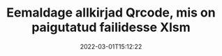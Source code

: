 ---
############################# Static ############################
layout: "auto-gen-signature"
date: 2022-03-01T15:12:22
draft: false
operation: Delete
signaturetype: Qrcode
fileformat: Xlsm
productName: .NET
lang: et
productCode: net
otherformats: pdf doc docx docm dot dotm dotx odt ott rtf xls xlsx xlsm xlsb csv ods ots xltx xltm ppt pptx pps ppsx odp otp potx potm pptm ppsm
breadcrumb: Put Qrcode signature on Xlsm for C#

############################# Head ############################
head_title: "Kustutage Qrcode allkirjad failist Xlsm läbi C#"
head_description: "Konkreetsete Qrcode allkirjade kustutamine allkirjastatud Xlsm dokumentidest saab hõlpsasti teostada lühikese .NET koodiga."

############################# Header ############################
title: "Eemaldage allkirjad Qrcode, mis on paigutatud failidesse Xlsm"
description: "Kustutage erinevad allkirjad Qrcode dokumentidest Xlsm. Allkirjade Qrcode eemaldamine nõuab lihtsat C# koodi."
bg_image: "https://cms.admin.containerize.com/templates/aspose/App_Themes/V3/images/bg/header1.png"
bg_overlay: false
button:
    enable: true

############################# SubMenu ############################
submenu:
    enable: true

    left:
        img_alt: "GroupDocs.Signature for .NET"
        image: "https://cms.admin.containerize.com/templates/groupdocs/images/product-logos/90x90-noborder/groupdocs-signature-net.png"
        product: "GroupDocs.Signature"
        platform: ".NET"



############################# About ############################
about:
    enable: true
    title: "Hankige teavet toote GroupDocs.Signature for .NET API funktsioonide kohta"
    content: |
        [GroupDocs.Signature for .NET](https://products.groupdocs.com/signature/net/) API pakub palju võimalusi dokumentide töötlemiseks elektrooniliste allkirjade abil. Saadaval on digitaalallkirjad, nagu tekstid, pildid, digitaalsed sertifikaadid, vöötkoodid, QR-koodid, templid või metaandmed. Klientidel on võimalus lisada, kustutada, uuendada, kontrollida või otsida digiallkirju PDF-idest, MS Wordi dokumentidest, MS Exceli töövihikutest, MS PowerPointi esitlustest, Adobe Photoshopi failidest ja erinevatest pildivormingutest. Saadaval on suur hulk kasulikke funktsioone ja sätteid.
    

############################# Steps ############################
steps:
    enable: true
    title_left: "Kuidas eemaldada allkirjad Qrcode oma dokumendist Xlsm"
    content_left: |
        [GroupDocs.Signature for .NET](https://products.groupdocs.com/signature/net/) pakub kasulikku funktsiooni Xlsm dokumentide Qrcode allkirjade eemaldamiseks mõne koodireaga.
        
        * Esiteks looge signatuuriobjekt, mis edastab konstruktori parameetrina teie dokumendi tee.
        * Seejärel looge sobiv allkirjaobjekt ja seadistage selle kordumatu identifikaator.
        * Pärast seda käivitage kustutamismeetod, mis edastab allkirjaobjekti, mis tuleb kustutada.
        * Lõpuks protsessi toimimise tulemused.

    title_right: "Nõuded süsteemile"
    content_right: |
        Toodet GroupDocs.Signature for .NET toetavad kõik suuremad platvormid ja operatsioonisüsteemid. Enne alloleva koodi käivitamist veenduge, et teie süsteemi on installitud järgmised eeltingimused.

        * Operatsioonisüsteemid: Microsoft Windows, Linux, MacOS
        * Arenduskeskkonnad: Microsoft Visual Studio, Xamarin, MonoDevelop
        * Frameworks: .NET Framework, .NET Standard, .NET Core, Mono
        * Laadige alla toote GroupDocs.Signature for .NET uusim versioon saidilt [Nuget](https://www.nuget.org/packages/groupdocs.signature)
         
    code: |
        ```csharp    
                
        // Set up input Xlsm file
        string filePath = "input.xlsm";

        // Instantiate Signature for input file
        using (GroupDocs.Signature.Signature signature = new GroupDocs.Signature.Signature(filePath))
        {
                // Id of signature which is supposed to be deleted
                // such Id may be obtained as result of search operation
                string id = "eff64a14-dad9-47b0-88e5-2ee4e3604e71";

                // provide signature features to delete
                // set up particular signature id
                QrCodeSignature signatureToDelete = new QrCodeSignature(id);

                // delete signature
                bool deleteResult = signature.Delete(signatureToDelete);

                // process deletion result
                if (deleteResult)
                {
                    Console.WriteLine("Signature was deleted successfully!");
                }
        }
        ```

############################# Demos ############################
demos:
    enable: true
    title: "Allkirjastamine Qrcode allkirjaga Live Demo"
    content: |
       Lisage kohe failile Xlsm erinevad elektroonilised allkirjad, külastades veebisaiti [GroupDocs.Signature App](https://products.groupdocs.app/signature/family).          

############################# More Formats ############################
more_formats:
    enable: true
    title: "Kustutage oma allkirjad Qrcode rakendusega C#"
    content: |
        "Erinevatele dokumendivormingutele lisatud e-allkirjade kustutamine. Eemaldage allkirjad kiiresti ilma lisakoodita."
    format: 
       
       
back_to_top:
    enable: true
---